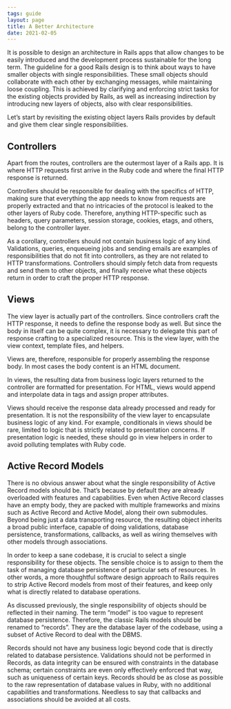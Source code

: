 ```yaml
---
tags: guide
layout: page
title: A Better Architecture
date: 2021-02-05
---
```


It is possible to design an architecture in Rails apps that allow changes to be easily introduced and the development process sustainable for the long term. The guideline for a good Rails design is to think about ways to have smaller objects with single responsibilities. These small objects should collaborate with each other by exchanging messages, while maintaining loose coupling. This is achieved by clarifying and enforcing strict tasks for the existing objects provided by Rails, as well as increasing indirection by introducing new layers of objects, also with clear responsibilities.

Let’s start by revisiting the existing object layers Rails provides by default and give them clear single responsibilities.

## Controllers

Apart from the routes, controllers are the outermost layer of a Rails app. It is where HTTP requests first arrive in the Ruby code and where the final HTTP response is returned.

Controllers should be responsible for dealing with the specifics of HTTP, making sure that everything the app needs to know from requests are properly extracted and that no intricacies of the protocol is leaked to the other layers of Ruby code. Therefore, anything HTTP-specific such as headers, query parameters, session storage, cookies, etags, and others, belong to the controller layer.

As a corollary, controllers should not contain business logic of any kind. Validations, queries, enqueueing jobs and sending emails are examples of responsibilities that do not fit into controllers, as they are not related to HTTP transformations. Controllers should simply fetch data from requests and send them to other objects, and finally receive what these objects return in order to craft the proper HTTP response.

## Views

The view layer is actually part of the controllers. Since controllers craft the HTTP response, it needs to define the response body as well. But since the body in itself can be quite complex, it is necessary to delegate this part of response crafting to a specialized resource. This is the view layer, with the view context, template files, and helpers.

Views are, therefore, responsible for properly assembling the response body. In most cases the body content is an HTML document.

In views, the resulting data from business logic layers returned to the controller are formatted for presentation. For HTML, views would append and interpolate data in tags and assign proper attributes.

Views should receive the response data already processed and ready for presentation. It is not the responsibility of the view layer to encapsulate business logic of any kind. For example, conditionals in views should be rare, limited to logic that is strictly related to presentation concerns. If presentation logic is needed, these should go in view helpers in order to avoid polluting templates with Ruby code.

## Active Record Models

There is no obvious answer about what the single responsibility of Active Record models should be. That’s because by default they are already overloaded with features and capabilities. Even when Active Record classes have an empty body, they are packed with multiple frameworks and mixins such as Active Record and Active Model, along their own submodules. Beyond being just a data transporting resource, the resulting object inherits a broad public interface, capable of doing validations, database persistence, transformations, callbacks, as well as wiring themselves with other models through associations.

In order to keep a sane codebase, it is crucial to select a single responsibility for these objects. The sensible choice is to assign to them the task of managing database persistence of particular sets of resources. In other words, a more thoughtful software design approach to Rails requires to strip Active Record models from most of their features, and keep only what is directly related to database operations.

As discussed previously, the single responsibility of objects should be reflected in their naming. The term “model” is too vague to represent database persistence. Therefore, the classic Rails models should be renamed to “records”. They are the database layer of the codebase, using a subset of Active Record to deal with the DBMS.

Records should not have any business logic beyond code that is directly related to database persistence. Validations should not be performed in Records, as data integrity can be ensured with constraints in the database schema; certain constraints are even only effectively enforced that way, such as uniqueness of certain keys. Records should be as close as possible to the raw representation of database values in Ruby, with no additional capabilities and transformations. Needless to say that callbacks and associations should be avoided at all costs.
